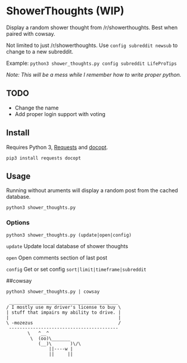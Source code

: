 # ShowerThoughts (WIP)
Display a random shower thought from /r/showerthoughts.  Best when paired with cowsay.

Not limited to just /r/showerthoughts.  Use `config subreddit newsub` to change to a new subreddit.

Example: `python3 shower_thoughts.py config subreddit LifeProTips`


*Note: This will be a mess while I remember how to write proper python.*

## TODO

- Change the name
- Add proper login support with voting

## Install
Requires Python 3, [Requests](http://docs.python-requests.org/en/master/) and [docopt](https://github.com/docopt/docopt).

```pip3 install requests docopt```

## Usage
Running without aruments will display a random post from the cached database. 

```python3 shower_thoughts.py```

### Options

```python3 shower_thoughts.py (update|open|config)```

```update```  Update local database of shower thoughts

```open```   Open comments section of last post

```config``` Get or set config `sort|limit|timeframe|subreddit`

##cowsay

`python3 shower_thoughts.py | cowsay`

``` 
 _________________________________________
/ I mostly use my driver's license to buy \
| stuff that impairs my ability to drive. |
|                                         |
\ -mozezus                                /
 ----------------------------------------- 
        \   ^__^
         \  (oo)\_______
            (__)\       )\/\
                ||----w |
                ||     ||
```